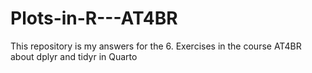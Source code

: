 # Plots-in-R---AT4BR
This repository is my answers for the 6. Exercises in the course AT4BR about dplyr and tidyr in Quarto
